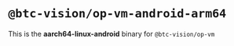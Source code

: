 # `@btc-vision/op-vm-android-arm64`

This is the **aarch64-linux-android** binary for `@btc-vision/op-vm`
